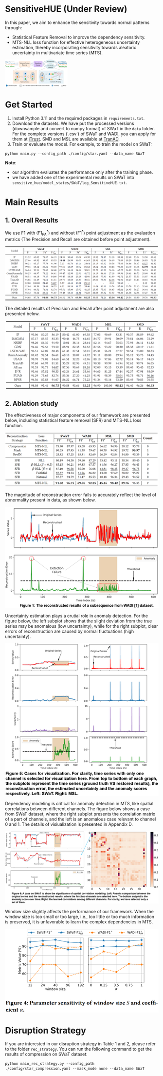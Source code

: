 # SensitiveHUE (Under Review)
In this paper, we aim to enhance the sensitivity towards normal patterns through:
- Statistical Feature Removal to improve the dependency sensitivity.
- MTS-NLL loss function for effective heterogeneous uncertainty estimation, thereby incorporating sensitivity towards aleatoric uncertainty in multivariate time series (MTS).

<img src="./figures/Framework.jpg" alt="Framework" style="zoom:20%;"/>

# Get Started
1. Install Python 3.11 and the required packages in `requirements.txt`.
2. Download the datasets. We have put the processed versions (downsample and convert to numpy format) of SWaT in the `data` folder. For the complete versions ('.csv') of SWaT and WADI, you can apply for them at [iTrust](https://itrust.sutd.edu.sg/itrust-labs_datasets/dataset_info/). SMD and MSL are available at [TranAD](https://github.com/imperial-qore/TranAD/tree/main/data).
3. Train or evaluate the model. For example, to train the model on SWaT:
```
python main.py --config_path ./config/star.yaml --data_name SWaT
```

**Note**:
- our algorithm evaluates the performance only after the training phase.
- we have added one of the experimental results on SWaT into `sensitive_hue/model_states/SWaT/log_SensitiveHUE.txt`.

# Main Results
## 1. Overall Results
We use F1 with ($\text{F1}^*_{PA}$) and without ($\text{F1}^*$) point adjustment as the evaluation metrics (The Precision and Recall are obtained before point adjustment).

![](./figures/over_results.jpg)

The detailed results of Precision and Recall after point adjustment are also presented below.

![](./figures/over_results_PA.jpg)

## 2. Ablation study
The effectiveness of major components of our framework are presented below, including statistical feature removal (SFR) and MTS-NLL loss function.

![](./figures/ablation_module.jpg)

The magnitude of reconstruction error fails to accurately reflect the level of abnormality present in data, as shown below.

<img src="./figures/demo.jpg" alt="demo" style="zoom:80%;"/>

Uncertainty estimation plays a crutial role in anomaly detection. For the figure below, the left subplot shows that the slight deviation from the true series may be anomalous (low uncertainty), while for the right subplot, clear errors of reconstruction are caused by normal fluctuations (high uncertainty).

<img src="./figures/case_sd.jpg" alt="ablation_uncertainty" style="zoom:80%;"/>

Dependency modeling is critical for anomaly detection in MTS, like spatial correlations between different channels. The figure below shows a case from SWaT dataset, where the right subplot presents the correlation matrix of a part of channels, and the left is an anomalous case relevant to channel 0 and 1. The details of visiualization is presented in Appendix D.

<img src="./figures/case_md_SWaT_1.jpg" alt="case_md" style="zoom:80%;"/>

Window size slightly affects the performance of our framework. When the window size is too small or too large, i.e., too little or too much information is preserved, it is unfavorable to learn the complex dependencies in MTS.

<img src="./figures/ablation.jpg" alt="ablation" style="zoom:80%;"/>

# Disruption Strategy
If you are interested in our disruption strategy in Table 1 and 2, please refer to the folder `rec_strategy`. You can run the following command to get the results of compression on SWaT dataset:
```
python main_rec_strategy.py --config_path ./config/star_compression.yaml --mask_mode none --data_name SWaT
```
